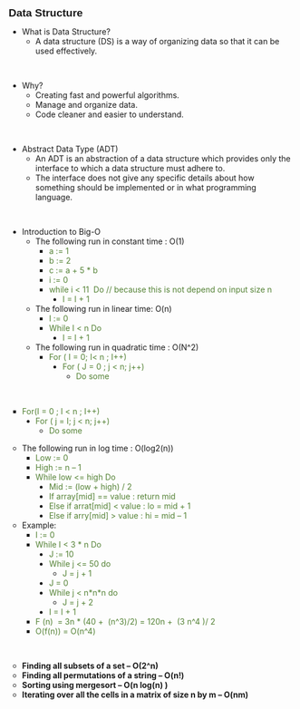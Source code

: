 <p style='margin-top:0in;margin-right:0in;margin-bottom:8.0pt;margin-left:0in;line-height:107%;font-size:15px;font-family:"Calibri",sans-serif;'><strong><span style="font-size:19px;line-height:107%;">Data Structure</span></strong></p>
<ul style="list-style-type: disc;">
    <li>What is Data Structure?<ol style="list-style-type: circle;">
            <li>A data structure (DS) is a way of organizing data so that it can be used effectively.</li>
        </ol>
    </li>
</ul>
<p style='margin-top:0in;margin-right:0in;margin-bottom:0in;margin-left:1.0in;line-height:107%;font-size:15px;font-family:"Calibri",sans-serif;'>&nbsp;</p>
<ul style="list-style-type: disc;">
    <li>Why?<ol style="list-style-type: circle;">
            <li>Creating fast and powerful algorithms.</li>
            <li>Manage and organize data.</li>
            <li>Code cleaner and easier to understand.</li>
        </ol>
    </li>
</ul>
<p style='margin-top:0in;margin-right:0in;margin-bottom:0in;margin-left:1.0in;line-height:107%;font-size:15px;font-family:"Calibri",sans-serif;'>&nbsp;</p>
<ul style="list-style-type: disc;">
    <li>Abstract Data Type (ADT)<ol style="list-style-type: circle;">
            <li>An ADT is an abstraction of a data structure which provides only the interface to which a data structure must adhere to.</li>
            <li>The interface does not give any specific details about how something should be implemented or in what programming language.</li>
        </ol>
    </li>
</ul>
<p style='margin-top:0in;margin-right:0in;margin-bottom:0in;margin-left:1.0in;line-height:107%;font-size:15px;font-family:"Calibri",sans-serif;'>&nbsp;</p>
<ul style="list-style-type: disc;">
    <li>Introduction to Big-O<ol style="list-style-type: circle;">
            <li>The following run in constant time : O(1)<ul style="list-style-type: square;">
                    <li><span style="color:#548235;">a := 1</span></li>
                    <li><span style="color:#548235;">b := 2</span></li>
                    <li><span style="color:#548235;">c := a + 5 * b</span></li>
                    <li><span style="color:#548235;">i := 0</span></li>
                    <li><span style="color:#548235;">while i &lt; 11 &nbsp;Do // because this is not depend on input size n</span>
                        <ul style="list-style-type: disc;">
                            <li><span style="color:#548235;">I = I + 1</span></li>
                        </ul>
                    </li>
                </ul>
            </li>
            <li>The following run in linear time: O(n)<ul style="list-style-type: square;">
                    <li><span style="color:#548235;">I := 0</span></li>
                    <li><span style="color:#548235;">While I &lt; n Do</span>
                        <ul style="list-style-type: disc;">
                            <li><span style="color:#548235;">I = I + 1</span></li>
                        </ul>
                    </li>
                </ul>
            </li>
            <li>The following run in quadratic time : O(N^2)<ul style="list-style-type: square;">
                    <li><span style="color:#548235;">For ( I = 0; I&lt; n ; I++)</span>
                        <ul style="list-style-type: disc;">
                            <li><span style="color:#548235;">For ( J = 0 ; j &lt; n; j++)</span>
                                <ol style="list-style-type: circle;">
                                    <li><span style="color:#548235;">Do some</span></li>
                                </ol>
                            </li>
                        </ul>
                    </li>
                </ul>
            </li>
        </ol>
    </li>
</ul>
<p style='margin-top:0in;margin-right:0in;margin-bottom:0in;margin-left:2.5in;line-height:107%;font-size:15px;font-family:"Calibri",sans-serif;'><span style="color:#548235;">&nbsp;</span></p>
<ul style="list-style-type: square;">
    <li><span style="color:#548235;">For(I = 0 ; I &lt; n ; I++)</span>
        <ul style="list-style-type: disc;">
            <li><span style="color:#548235;">For ( j = I; j &lt; n; j++)</span>
                <ol style="list-style-type: circle;">
                    <li><span style="color:#548235;">Do some</span></li>
                </ol>
            </li>
        </ul>
    </li>
</ul>
<ol style="list-style-type: circle;">
    <li>The following run in log time : O(log2(n))<ul style="list-style-type: square;">
            <li><span style="color:#548235;">Low := 0</span></li>
            <li><span style="color:#548235;">High := n &ndash; 1</span></li>
            <li><span style="color:#548235;">While low &lt;= high Do</span>
                <ul style="list-style-type: disc;">
                    <li><span style="color:#548235;">Mid := (low + high) / 2</span></li>
                    <li><span style="color:#548235;">If array[mid] == value : return mid</span></li>
                    <li><span style="color:#548235;">Else if arrat[mid] &lt; value : lo = mid + 1</span></li>
                    <li><span style="color:#548235;">Else if arry[mid] &gt; value : hi = mid &ndash; 1</span></li>
                </ul>
            </li>
        </ul>
    </li>
    <li>Example:<ul style="list-style-type: square;">
            <li><span style="color:#548235;">I := 0&nbsp;</span></li>
            <li><span style="color:#548235;">While I &lt; 3 * n Do</span>
                <ul style="list-style-type: disc;">
                    <li><span style="color:#548235;">J := 10</span></li>
                    <li><span style="color:#548235;">While j &lt;= 50 do</span>
                        <ol style="list-style-type: circle;">
                            <li><span style="color:#548235;">J = j + 1</span></li>
                        </ol>
                    </li>
                    <li><span style="color:#548235;">J = 0</span></li>
                    <li><span style="color:#548235;">While j &lt; n*n*n do</span>
                        <ol style="list-style-type: circle;">
                            <li><span style="color:#548235;">J = j + 2</span></li>
                        </ol>
                    </li>
                    <li><span style="color:#548235;">I = I + 1</span></li>
                </ul>
            </li>
            <li><span style="color:#548235;">F (n) &nbsp;= 3n * (40 + &nbsp;(n^3)/2) = 120n + &nbsp;(3 n^4 )/ 2</span></li>
            <li><span style="color:#548235;">O(f(n)) = O(n^4)</span></li>
        </ul>
    </li>
</ol>
<p style='margin-top:0in;margin-right:0in;margin-bottom:0in;margin-left:1.0in;line-height:107%;font-size:15px;font-family:"Calibri",sans-serif;'>&nbsp;</p>
<ol style="list-style-type: circle;">
    <li><strong>Finding all subsets of a set &ndash; O(2^n)</strong></li>
    <li><strong>Finding all permutations of a string &ndash; O(n!)</strong></li>
    <li><strong>Sorting using mergesort &ndash; O(n log(n) )</strong></li>
    <li><strong>Iterating over all the cells in a matrix of size n by m &ndash; O(nm)</strong></li>
</ol>
